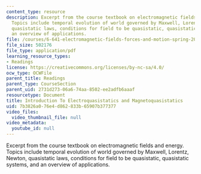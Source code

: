 ```yaml
---
content_type: resource
description: Excerpt from the course textbook on electromagnetic fields and energy.
  Topics include temporal evolution of world governed by Maxwell, Lorentz, Newton,
  quasistatic laws, conditions for field to be quasistatic, quasistatic systems, and
  an overview of applications.
file: /courses/6-641-electromagnetic-fields-forces-and-motion-spring-2005/7b3826a076e4d862833b65907b377377_03.pdf
file_size: 502176
file_type: application/pdf
learning_resource_types:
- Readings
license: https://creativecommons.org/licenses/by-nc-sa/4.0/
ocw_type: OCWFile
parent_title: Readings
parent_type: CourseSection
parent_uid: 2731d273-06a6-74aa-8502-ee2adfb6aaaf
resourcetype: Document
title: Introduction To Electroquasistatics and Magnetoquasistatics
uid: 7b3826a0-76e4-d862-833b-65907b377377
video_files:
  video_thumbnail_file: null
video_metadata:
  youtube_id: null
---
```

Excerpt from the course textbook on electromagnetic fields and energy. Topics include temporal evolution of world governed by Maxwell, Lorentz, Newton, quasistatic laws, conditions for field to be quasistatic, quasistatic systems, and an overview of applications.
